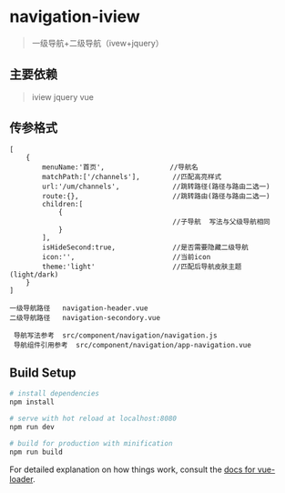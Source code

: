 # navigation-iview

> 一级导航+二级导航（ivew+jquery）

## 主要依赖

>  iview   jquery   vue

## 传参格式

```
[
    {
        menuName:'首页',                //导航名
        matchPath:['/channels'],        //匹配高亮样式
        url:'/um/channels',             //跳转路径(路径与路由二选一)
        route:{},                       //跳转路由(路径与路由二选一)
        children:[
            {
                                        //子导航  写法与父级导航相同 
            }
        ],                     
        isHideSecond:true,              //是否需要隐藏二级导航
        icon:'',                        //当前icon
        theme:'light'                   //匹配后导航皮肤主题  (light/dark)
    }
]
```

>>
    一级导航路径   navigation-header.vue 
    二级导航路径   navigation-secondory.vue

     导航写法参考  src/component/navigation/navigation.js
     导航组件引用参考  src/component/navigation/app-navigation.vue 

## Build Setup

``` bash
# install dependencies
npm install

# serve with hot reload at localhost:8080
npm run dev

# build for production with minification
npm run build
```

For detailed explanation on how things work, consult the [docs for vue-loader](http://vuejs.github.io/vue-loader).
